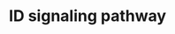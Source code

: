 ---
annotations:
- id: PW:0001372
  parent: regulatory pathway
  type: Pathway Ontology
  value: Inhibitor of DNA binding signaling pathway
authors:
- A.Pandey
- MaintBot
- AlexanderPico
- Christine Chichester
- Eweitz
description: 'Inhibitor of DNA binding (ID) proteins are members of the helix-loop-helix
  (HLH) family of proteins which lack a DNA binding domain themselves but bind to
  other family members inhibiting their DNA binding capacity. This family of proteins
  is comprised of IDs 1, 2, 3 and 4. They can be stimulated by ligands such as the
  Vascular Endothelial Growth Factor (VEGF), TGF beta and the T cell receptor.  Source:
  NetPath http://www.netpath.org/pathways?path_id=NetPath_5'
last-edited: 2021-12-23
organisms:
- Rattus norvegicus
redirect_from:
- /index.php/Pathway:WP397
- /instance/WP397
- /instance/WP397_r120694
revision: r120694
schema-jsonld:
- '@context': https://schema.org/
  '@id': https://wikipathways.github.io/pathways/WP397.html
  '@type': Dataset
  creator:
    '@type': Organization
    name: WikiPathways
  description: 'Inhibitor of DNA binding (ID) proteins are members of the helix-loop-helix
    (HLH) family of proteins which lack a DNA binding domain themselves but bind to
    other family members inhibiting their DNA binding capacity. This family of proteins
    is comprised of IDs 1, 2, 3 and 4. They can be stimulated by ligands such as the
    Vascular Endothelial Growth Factor (VEGF), TGF beta and the T cell receptor.  Source:
    NetPath http://www.netpath.org/pathways?path_id=NetPath_5'
  keywords:
  - Acvrl1
  - Atf3
  - Bmp2
  - Bmp6
  - Bmpr2
  - Ccna2
  - Ccne1
  - Cd40lg
  - Cdk2
  - Ctnnb1
  - Egf
  - Elk1
  - Elk3
  - Elk4
  - Flt1
  - Hes1
  - Id1
  - Id2
  - Id3
  - Id4
  - Igf1
  - Igf1r
  - Irs1
  - KDR
  - LCK
  - LOC679869
  - Msc
  - Myf5
  - Myf6
  - Myod1
  - Myog
  - Nfkb1
  - Ngf
  - Pax2
  - Pax8
  - Psmd4
  - Rb1
  - Rbl1
  - Rbl2
  - Rela
  - Smad1
  - Smad3
  - Smad4
  - Smad5
  - Srebf1
  - Tcf12
  - Tcfe2a
  - Tert
  - Tgif1
  - Vegfa
  license: CC0
  name: ID signaling pathway
seo: CreativeWork
title: ID signaling pathway
wpid: WP397
---